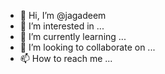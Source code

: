 - 👋 Hi, I’m @jagadeem
- 👀 I’m interested in ...
- 🌱 I’m currently learning ...
- 💞️ I’m looking to collaborate on ...
- 📫 How to reach me ...

<!---
jagadeem/jagadeem is a ✨ special ✨ repository because its `README.md` (this file) appears on your GitHub profile.
You can click the Preview link to take a look at your changes.
--->
